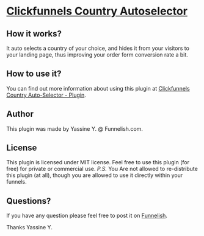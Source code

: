 # [Clickfunnels Country Autoselector](https://funnelish.com/t/plugin-free-clickfunnels-country-autoselector/81)

## How it works?
It auto selects a country of your choice, and hides it from your visitors to your landing page, thus improving your order form conversion rate a bit.

## How to use it?
You can find out more information about using this plugin at [Clickfunnels Country Auto-Selector - Plugin](https://funnelish.com/t/plugin-free-clickfunnels-country-autoselector/81).

## Author
This plugin was made by Yassine Y. @ Funnelish.com.

## License
This plugin is licensed under MIT license. Feel free to use this plugin (for free) for private or commercial use.
*P.S.* You Are not allowed to re-distribute this plugin (at all), though you are allowed to use it directly within your funnels.

## Questions?
If you have any question please feel free to post it on [Funnelish](https://funnelish.com).


Thanks
Yassine Y.
